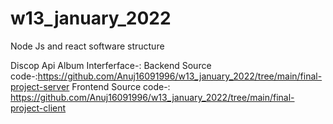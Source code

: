 # w13_january_2022
Node Js and react software structure


Discop Api Album Interferface-:
Backend Source code-:https://github.com/Anuj16091996/w13_january_2022/tree/main/final-project-server
Frontend Source code-: https://github.com/Anuj16091996/w13_january_2022/tree/main/final-project-client
